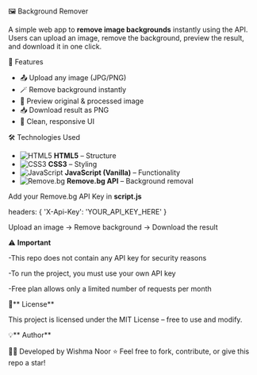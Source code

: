  🖼️ Background Remover

A simple web app to **remove image backgrounds** instantly using the API.  
Users can upload an image, remove the background, preview the result, and download it in one click. 



 🌟 Features
- 📤 Upload any image (JPG/PNG)
- 🪄 Remove background instantly
- 👀 Preview original & processed image
- 📥 Download result as PNG
- 🎨 Clean, responsive UI



 🛠️ Technologies Used
- ![HTML5](https://img.shields.io/badge/HTML5-orange?logo=html5&logoColor=white) **HTML5** – Structure  
- ![CSS3](https://img.shields.io/badge/CSS3-blue?logo=css3&logoColor=white) **CSS3** – Styling  
- ![JavaScript](https://img.shields.io/badge/JavaScript-yellow?logo=javascript&logoColor=black) **JavaScript (Vanilla)** – Functionality  
- ![Remove.bg](https://img.shields.io/badge/Remove.bg%20API-Background%20Removal-brightgreen) **Remove.bg API** – Background removal  

Add your Remove.bg API Key in **script.js**

headers: {
  'X-Api-Key': 'YOUR_API_KEY_HERE'
}

Upload an image → Remove background → Download the result 

⚠️ **Important**

-This repo does not contain any API key for security reasons

-To run the project, you must use your own API key

-Free plan allows only a limited number of requests per month

📜** License**

This project is licensed under the MIT License – free to use and modify.

💡** Author**

👩‍💻 Developed by Wishma Noor
⭐ Feel free to fork, contribute, or give this repo a star!
